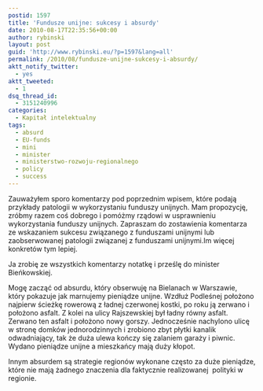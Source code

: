 ```yaml
---
postid: 1597
title: 'Fundusze unijne: sukcesy i absurdy'
date: 2010-08-17T22:35:56+00:00
author: rybinski
layout: post
guid: 'http://www.rybinski.eu/?p=1597&lang=all'
permalink: /2010/08/fundusze-unijne-sukcesy-i-absurdy/
aktt_notify_twitter:
  - yes
aktt_tweeted:
  - 1
dsq_thread_id:
  - 3151240996
categories:
  - Kapitał intelektualny
tags:
  - absurd
  - EU-funds
  - mini
  - minister
  - ministerstwo-rozwoju-regionalnego
  - policy
  - success
---
```

Zauważyłem sporo komentarzy pod poprzednim wpisem, które podają przykłady patologii w wykorzystaniu funduszy unijnych. Mam propozycję, zróbmy razem coś dobrego i pomóżmy rządowi w usprawnieniu wykorzystania funduszy unijnych. Zapraszam do zostawienia komentarza ze wskazaniem sukcesu związanego z funduszami unijnymi lub zaobserwowanej patologii związanej z funduszami unijnymi.Im więcej konkretów tym lepiej.

Ja zrobię ze wszystkich komentarzy notatkę i prześlę do minister Bieńkowskiej.

Mogę zacząć od absurdu, który obserwuję na Bielanach w Warszawie, który pokazuje jak marnujemy pieniądze unijne. Wzdłuż Podleśnej położono najpierw ścieżkę rowerową z ładnej czerwonej kostki, po roku ją zerwano i położono asfalt. Z kolei na ulicy Rajszewskiej był ładny równy asfalt. Zerwano ten asfalt i położono nowy gorszy. Jednocześnie nachylono ulicę w stronę domków jednorodzinnych i zrobiono zbyt płytki kanalik odwadniający, tak że duża ulewa kończy się zalaniem garaży i piwnic. Wydano pieniądze unijne a mieszkańcy mają duży kłopot.

Innym absurdem są strategie regionów wykonane często za duże pieniądze, które nie mają żadnego znaczenia dla faktycznie realizowanej  polityki w regionie.
